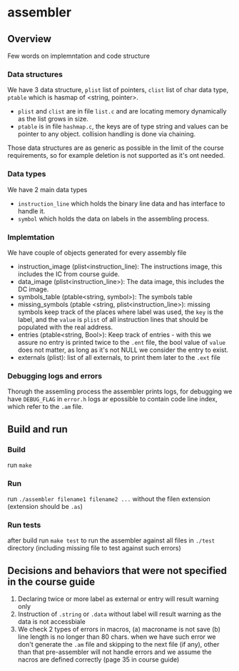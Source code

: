 # assembler
## Overview
Few words on implemntation and code structure
### Data structures
We have 3 data structure, `plist` list of pointers, `clist` list of char data type, `ptable` which is hasmap of <string, pointer>.
- `plist` and `clist` are in file `list.c` and are locating memory dynamically as the list grows in size.
- `ptable` is in file `hashmap.c`, the keys are of type string and values can be pointer to any object. collision handling is done via chaining.

Those data structures are as generic as possible in the limit of the course requirements, so for example deletion is not supported as it's ont needed.
### Data types 
We have 2 main data types
- `instruction_line` which holds the binary line data and has interface to handle it.
- `symbol` which holds the data on labels in the assembling process.
### Implemtation
We have couple of objects generated for every assembly file 
- instruction_image (plist<instruction_line): The instructions image, this includes the IC from course guide.
- data_image (plist<instruction_line>): The data image, this includes the DC image.
- symbols_table (ptable<string, symbol>): The symbols table
- missing_symbols (ptable <string, plist<instruction_line>): missing symbols keep track of the places where label was used, the `key` is the label, and the `value` is `plist` of all instruction lines that should be populated with the real address.
- entries (ptable<string, Bool>): Keep track of entries - with this we assure no entry is printed twice to the `.ent` file, the bool value of `value` does not matter, as long as it's not NULL we consider the entry to exist.
- externals (plist<string>): list of all externals, to print them later to the `.ext` file

### Debugging logs and errors
Thorugh the assemling process the assembler prints logs, for debugging we have `DEBUG_FLAG` in `error.h` logs ar epossible to contain code line index, which refer to the `.am` file.

## Build and run
### Build
run `make`
### Run 
run `./assembler filename1 filename2 ...` without the filen extension (extension should be `.as`)
### Run tests
after build run `make test` to run the assembler against all files in `./test` directory (including missing file to test against such errors)

## Decisions and behaviors that were not specified in the course guide
1. Declaring twice or more label as external or entry will result warning only
2. Instruction of `.string` or `.data` without label will result warning as the data is not accessbiale
3. We check 2 types of errors in macros, (a) macroname is not save (b) line length is no longer than 80 chars. when we have such error we don't generate the `.am` file and skipping to the next file (if any), other than that pre-assembler will not handle errors and we assume the nacros are defined correctly (page 35 in course guide)
